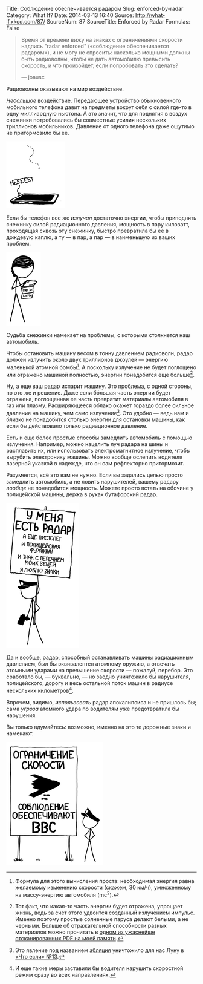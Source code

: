 Title: Соблюдение обеспечивается радаром
Slug: enforced-by-radar
Category: What If?
Date: 2014-03-13 16:40
Source: http://what-if.xkcd.com/87/
SourceNum: 87
SourceTitle: Enforced by Radar
Formulas: False

> Время от времени вижу на знаках с ограничениями скорости надпись "radar enforced" («соблюдение обеспечивается радаром»), и не могу не спросить: насколько мощными должны быть радиоволны, чтобы не дать автомобилю превысить скорость, и что произойдет, если попробовать это сделать?
>
> — joausc

Радиоволны оказывают на мир воздействие.

_Небольшое_ воздействие. Передающее устройство обыкновенного мобильного телефона давит на предметы вокруг себя с силой где-то в одну миллиардную ньютона. А это значит, что для поднятия в воздух снежинки потребовались бы совместные усилия нескольких триллионов мобильников. Давление от одного телефона даже ощутимо не притормозило бы ее.

![](/uploads/087-enforced-by-radar/radar_snowflake_ru.png "При правильных обстоятельствах конвекция от теплого телефона вполне может изменить направление снежинки.")

Если бы телефон все же _излучал_ достаточно энергии, чтобы приподнять снежинку силой радиационного давления, мощность в пару киловатт, проходящая сквозь эту снежинку, быстро превратила бы ее в дождевую каплю, а ту — в пар, а пар — в наименьшую из ваших проблем.

![](/uploads/087-enforced-by-radar/radar_phonebill_ru.png "Я думала, с этим тарифом у нас неограниченная левитация снежинок.")

Судьба снежинки намекает на проблемы, с которыми столкнется наш автомобиль.

Чтобы остановить машину весом в тонну давлением радиоволн, радар должен излучить около двух триллионов джоулей — энергию маленькой атомной бомбы[^1]. А поскольку излучение не будет поглощено или отражено машиной полностью, энергии понадобится еще больше[^2].

[^1]: Формула для этого вычисления проста: необходимая энергия равна желаемому изменению скорости (скажем, 30 км/ч), умноженному на массу-энергию автомобиля (mc<sup>2</sup>).
[^2]: Тот факт, что какая-то часть энергии будет отражена, упрощает жизнь, ведь за счет этого удвоится созданный излучением импульс. Именно поэтому простые солнечные паруса делают белыми, а не черными. Больше об отражательной способности разных материалов можно прочитать в [одном из ужаснейше отсканированных PDF на моей памяти](http://www.dtic.mil/dtic/tr/fulltext/u2/601365.pdf).

Ну, а еще ваш радар испарит машину. Это проблема, с одной стороны, но это же и решение. Даже если бóльшая часть энергии будет отражена, поглощенная ее часть превратит материалы автомобиля в газ или плазму. Расширяющееся облако окажет гораздо более сильное давление на машину, чем само излучение[^3]. Это удобно — ведь нам и близко не понадобится столько энергии для остановки машины, как если бы действовало только радиационное давление.

[^3]: Это явление под названием [абляция](https://ru.wikipedia.org/wiki/Лазерная_абляция) уничтожило для нас Луну в [«Что если» №13](/laser-pointer/).

Есть и еще более простые способы замедлить автомобиль с помощью излучения. Например, можно нацелить луч радара на шины и расплавить их, или использовать электромагнитное излучение, чтобы вырубить электронику машины. Можно вообще ослепить водителя лазерной указкой в надежде, что он сам рефлекторно притормозит.

Разумеется, всё это вам не нужно. Если вы задались целью просто замедлить автомобиль, а не ловить нарушителей, вашему радару _вообще_ не понадобится мощность. Можете просто встать на обочине у полицейской машины, держа в руках бутафорский радар.

![](/uploads/087-enforced-by-radar/radar_gun_ru.png "Он всю жизнь ждет вопроса «Какой у тебя знак?», но никто не задает его.")

Да и вообще, радар, способный останавливать машины радиационным давлением, был бы эквивалентен атомному оружию, а отвечать атомными ударами на превышение скорости — пожалуй, перебор. Это сработало бы, — буквально, — но заодно уничтожило бы нарушителя, полицейского, дорогу и весь остальной поток машин в радиусе нескольких километров[^4].

[^4]: И еще такие меры заставили бы водителя нарушить скоростной режим сразу во всех направлениях.

Впрочем, видимо, _использовать_ радар апокалипсиса и не пришлось бы; сама _угроза_ атомного удара по водителям уже предотвратила бы нарушения.

Вы только вдумайтесь: возможно, именно на это те дорожные знаки и намекают.

![](/uploads/087-enforced-by-radar/radar_aircraft_ru.png "Подсказка потенциальным нарушителям: поскольку стелс-технология бомбардировщиков B-2 задействует материалы, поглощающие радиолокационое излучение, они особенно уязвимы для радарных лучей смерти.")
